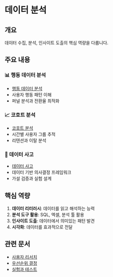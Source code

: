 # 데이터 분석

## 개요

데이터 수집, 분석, 인사이트 도출의 핵심 역량을 다룹니다.

## 주요 내용

### 📊 행동 데이터 분석
- [행동 데이터 분석](behavioral-analytics.md)
- 사용자 행동 패턴 이해
- 퍼널 분석과 전환율 최적화

### 📈 코호트 분석
- [코호트 분석](cohort-analysis.md)
- 시간별 사용자 그룹 추적
- 리텐션과 이탈 분석

### 🧠 데이터 사고
- [데이터 사고](data-thinking.md)
- 데이터 기반 의사결정 프레임워크
- 가설 검증과 실험 설계

## 핵심 역량

1. **데이터 리터러시**: 데이터를 읽고 해석하는 능력
2. **분석 도구 활용**: SQL, 엑셀, 분석 툴 활용
3. **인사이트 도출**: 데이터에서 의미있는 패턴 발견
4. **시각화**: 데이터를 효과적으로 전달

## 관련 문서
- [사용자 리서치](../user-research/README.md)
- [우선순위 결정](../../2-strategy/prioritization/README.md)
- [실험과 테스트](../../3-delivery/experimentation/README.md)